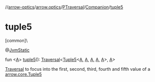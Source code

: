 //[arrow-optics](../../../../index.md)/[arrow.optics](../../index.md)/[PTraversal](../index.md)/[Companion](index.md)/[tuple5](tuple5.md)

# tuple5

[common]\

@[JvmStatic](https://kotlinlang.org/api/latest/jvm/stdlib/kotlin.jvm/-jvm-static/index.html)

fun &lt;[A](tuple5.md)&gt; [tuple5](tuple5.md)(): [Traversal](../../index.md#153853783%2FClasslikes%2F-617900156)&lt;[Tuple5](../../../../../arrow-core/arrow-core/arrow.core/-tuple5/index.md)&lt;[A](tuple5.md), [A](tuple5.md), [A](tuple5.md), [A](tuple5.md), [A](tuple5.md)&gt;, [A](tuple5.md)&gt;

[Traversal](../../index.md#153853783%2FClasslikes%2F-617900156) to focus into the first, second, third, fourth and fifth value of a [arrow.core.Tuple5](../../../../../arrow-core/arrow-core/arrow.core/-tuple5/index.md)
